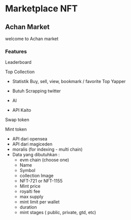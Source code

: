 # Marketplace NFT
## Achan Market
welcome to Achan market
### Features
Leaderboard

Top Collection

- Statistik Buy, sell, view, bookmark / favorite
Top Yapper

- Butuh Scrapping twitter
- AI
- API Kaito


Swap token

Mint token

- API dari opensea
- API dari magiceden
- moralis (for indexing - multi chain)
- Data yang dibutuhkan :
    - evm chain (choose one)
    - Name
    - Symbol
    - collection Image
    - NFT-721 or NFT-1155
    - Mint price
    - royalti fee
    - max supply
    - mint limit per wallet
    - duration
    - mint stages ( public, private, gtd, etc)


